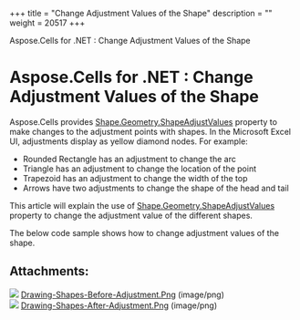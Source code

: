 +++
title = "Change Adjustment Values of the Shape" 
description = "" 
weight = 20517 
+++

Aspose.Cells for .NET : Change Adjustment Values of the Shape  

# Aspose.Cells for .NET : Change Adjustment Values of the Shape


Aspose.Cells provides [Shape.Geometry.ShapeAdjustValues](https://apireference.aspose.com/net/cells/aspose.cells.drawing/geometry/properties/shapeadjustvalues) property to make changes to the adjustment points with shapes. In the Microsoft Excel UI, adjustments display as yellow diamond nodes. For example:

*   Rounded Rectangle has an adjustment to change the arc
*   Triangle has an adjustment to change the location of the point
*   Trapezoid has an adjustment to change the width of the top
*   Arrows have two adjustments to change the shape of the head and tail

This article will explain the use of [Shape.Geometry.ShapeAdjustValues](https://apireference.aspose.com/net/cells/aspose.cells.drawing/geometry/properties/shapeadjustvalues) property to change the adjustment value of the different shapes.

The below code sample shows how to change adjustment values of the shape.

## Attachments:

![](https://docs2.aspose.com/cells/net/images/icons/bullet_blue.gif) [Drawing-Shapes-Before-Adjustment.Png](https://docs2.aspose.com/cells/net/attachments/5017283/5112376.png) (image/png)  
![](https://docs2.aspose.com/cells/net/images/icons/bullet_blue.gif) [Drawing-Shapes-After-Adjustment.Png](https://docs2.aspose.com/cells/net/attachments/5017283/5112377.png) (image/png)  

